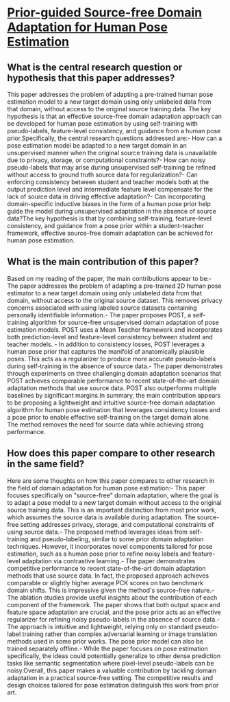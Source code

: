 # [Prior-guided Source-free Domain Adaptation for Human Pose Estimation](https://arxiv.org/abs/2308.13954)

## What is the central research question or hypothesis that this paper addresses?

This paper addresses the problem of adapting a pre-trained human pose estimation model to a new target domain using only unlabeled data from that domain, without access to the original source training data. The key hypothesis is that an effective source-free domain adaptation approach can be developed for human pose estimation by using self-training with pseudo-labels, feature-level consistency, and guidance from a human pose prior.Specifically, the central research questions addressed are:- How can a pose estimation model be adapted to a new target domain in an unsupervised manner when the original source training data is unavailable due to privacy, storage, or computational constraints?- How can noisy pseudo-labels that may arise during unsupervised self-training be refined without access to ground truth source data for regularization?- Can enforcing consistency between student and teacher models both at the output prediction level and intermediate feature level compensate for the lack of source data in driving effective adaptation?- Can incorporating domain-specific inductive biases in the form of a human pose prior help guide the model during unsupervised adaptation in the absence of source data?The key hypothesis is that by combining self-training, feature-level consistency, and guidance from a pose prior within a student-teacher framework, effective source-free domain adaptation can be achieved for human pose estimation.


## What is the main contribution of this paper?

Based on my reading of the paper, the main contributions appear to be:- The paper addresses the problem of adapting a pre-trained 2D human pose estimator to a new target domain using only unlabeled data from that domain, without access to the original source dataset. This removes privacy concerns associated with using labeled source datasets containing personally identifiable information.- The paper proposes POST, a self-training algorithm for source-free unsupervised domain adaptation of pose estimation models. POST uses a Mean Teacher framework and incorporates both prediction-level and feature-level consistency between student and teacher models. - In addition to consistency losses, POST leverages a human pose prior that captures the manifold of anatomically plausible poses. This acts as a regularizer to produce more accurate pseudo-labels during self-training in the absence of source data.- The paper demonstrates through experiments on three challenging domain adaptation scenarios that POST achieves comparable performance to recent state-of-the-art domain adaptation methods that use source data. POST also outperforms multiple baselines by significant margins.In summary, the main contribution appears to be proposing a lightweight and intuitive source-free domain adaptation algorithm for human pose estimation that leverages consistency losses and a pose prior to enable effective self-training on the target domain alone. The method removes the need for source data while achieving strong performance.


## How does this paper compare to other research in the same field?

Here are some thoughts on how this paper compares to other research in the field of domain adaptation for human pose estimation:- This paper focuses specifically on "source-free" domain adaptation, where the goal is to adapt a pose model to a new target domain without access to the original source training data. This is an important distinction from most prior work, which assumes the source data is available during adaptation. The source-free setting addresses privacy, storage, and computational constraints of using source data.- The proposed method leverages ideas from self-training and pseudo-labeling, similar to some prior domain adaptation techniques. However, it incorporates novel components tailored for pose estimation, such as a human pose prior to refine noisy labels and feature-level adaptation via contrastive learning.- The paper demonstrates competitive performance to recent state-of-the-art domain adaptation methods that use source data. In fact, the proposed approach achieves comparable or slightly higher average PCK scores on two benchmark domain shifts. This is impressive given the method's source-free nature.- The ablation studies provide useful insights about the contribution of each component of the framework. The paper shows that both output space and feature space adaptation are crucial, and the pose prior acts as an effective regularizer for refining noisy pseudo-labels in the absence of source data.- The approach is intuitive and lightweight, relying only on standard pseudo-label training rather than complex adversarial learning or image translation methods used in some prior works. The pose prior model can also be trained separately offline.- While the paper focuses on pose estimation specifically, the ideas could potentially generalize to other dense prediction tasks like semantic segmentation where pixel-level pseudo-labels can be noisy.Overall, this paper makes a valuable contribution by tackling domain adaptation in a practical source-free setting. The competitive results and design choices tailored for pose estimation distinguish this work from prior art.
